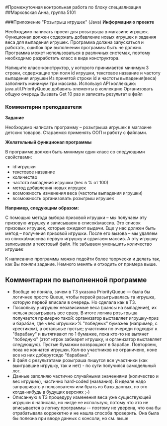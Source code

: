 #Промежуточная контрольная работа по блоку специализация 
##Марковская Анна, группа 5101

###Приложение "Розыгрыш игрушек" (Java)
**Информация о проекте**

Необходимо написать проект для розыгрыша в магазине игрушек. Функционал должен содержать добавление новых игрушек и задания веса для выпадения игрушек.
Программа должна запускаться и работать, ошибок при выполнении программы быть не должно. 
Программа может использоваться в различных системах, поэтому необходимо разработать класс в виде конструктора.

Напишите класс-конструктор, у которого принимается минимум 3 строки, содержащие три поля id игрушки, текстовое название и частоту выпадения игрушки
Из принятой строки id и частоты выпадения(веса) заполнить минимум три массива.
Используя API коллекцию: java.util.PriorityQueue добавить элементы в коллекцию
Организовать общую очередь
Вызвать Get 10 раз и записать результат в файл

### Комментарии преподавателя
**Задание**

Необходимо написать программу – розыгрыша игрушек в магазине детских товаров.
Стараемся применять ООП и работу с файлами.
 
**Желательный функционал программы**

В программе должен быть минимум один класс со следующими свойствами:
* id игрушки
* текстовое название
* количество
* частота выпадения игрушки (вес в % от 100) 
* метод добавления новых игрушек 
* возможность изменения веса (частоты выпадения игрушки)
* возможность организовать розыгрыш игрушек

**Например, следующим образом:**

С помощью метода выбора призовой игрушки – мы получаем эту призовую игрушку и записываем в список\массив.
Это список призовых игрушек, которые ожидают выдачи.
Еще у нас должен быть метод – получения призовой игрушки.
После его вызова – мы удаляем из списка\массива первую игрушку и сдвигаем массив. А эту игрушку записываем в текстовый файл.
Не забываем уменьшить количество игрушек

К написанию программы можно подойти более творчески и делать так, как Вы поняли задание. Немного менять и отходить от примера выше.

## Комментарии по выполненной программе
* Вообще не поняла, зачем в ТЗ указана PriorityQueue — была бы логичнее просто Queue, чтобы первой разыгрывалась та игрушка, которую первой вписали в очередь. Но сделала как в ТЗ.
* Поскольку у игрушек независимые веса (шансы на выпадение), их нельзя разыгрывать все сразу. В итоге логика розыгрыша получается примерно такой: организатор выставляет игрушку-приз и барабан, где <вес игрушки>% "победных" бумажек (например, с крестиком), а остальные пустые; участники по очереди подходят к "барабану" и вытягивают по 1 бумажке, пока кто-то не вытянет "победную" (этот игрок забиарет игрушку, и организатор выставляет следующую). Пустые бумажки возвращают в барабан. Повторяем, пока не кончатся игрушки. Кол-во участников не ограничено, ноне все из них доберутсядо "барабана".
* В файл с результатами розыграша пишутся все участники (как выигравшие игрушку, так и нет) - по сути получился самодельный лог.
* Данные заполняю частично случайными значениями (количество и вес игрушек), частично hard-coded (названия). В идеале надо запрашивать у пользователя или брать из базы данных, но это когда-нибудь в будущих версиях ;-)
* Описанную в ТЗ процедуру изменения веса уже существующей игрушки я написала, но нигде не использую, потому что это не вписывается в логику программы -- поэтому не уверена, что она бы отрабатывала коррекктно и не нашла способа проверить. Она была бы полезна при вводе данных с консоли, но см. выше